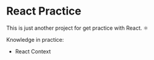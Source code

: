# React Practice

This is just another project for get practice with React. ⚛ ️

Knowledge in practice:

- React Context
